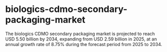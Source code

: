# biologics-cdmo-secondary-packaging-market
The biologics CDMO secondary packaging market is projected to reach USD 5.50 billion by 2034, expanding from USD 2.59 billion in 2025, at an annual growth rate of 8.75% during the forecast period from 2025 to 2034.

